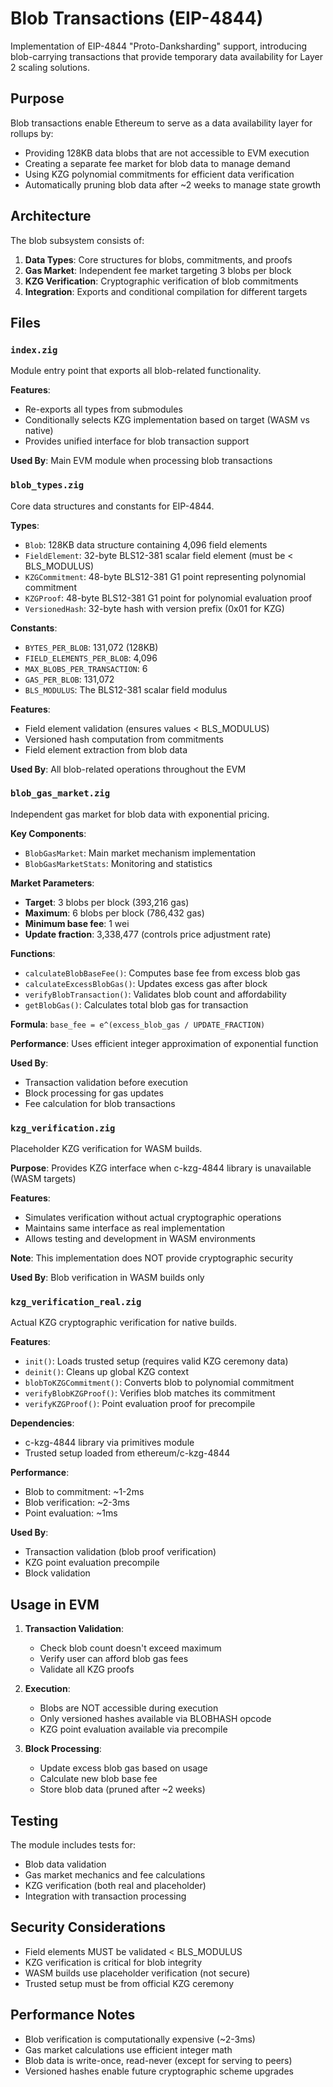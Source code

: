 # Blob Transactions (EIP-4844)

Implementation of EIP-4844 "Proto-Danksharding" support, introducing blob-carrying transactions that provide temporary data availability for Layer 2 scaling solutions.

## Purpose

Blob transactions enable Ethereum to serve as a data availability layer for rollups by:
- Providing 128KB data blobs that are not accessible to EVM execution
- Creating a separate fee market for blob data to manage demand
- Using KZG polynomial commitments for efficient data verification
- Automatically pruning blob data after ~2 weeks to manage state growth

## Architecture

The blob subsystem consists of:
1. **Data Types**: Core structures for blobs, commitments, and proofs
2. **Gas Market**: Independent fee market targeting 3 blobs per block
3. **KZG Verification**: Cryptographic verification of blob commitments
4. **Integration**: Exports and conditional compilation for different targets

## Files

### `index.zig`
Module entry point that exports all blob-related functionality.

**Features**:
- Re-exports all types from submodules
- Conditionally selects KZG implementation based on target (WASM vs native)
- Provides unified interface for blob transaction support

**Used By**: Main EVM module when processing blob transactions

### `blob_types.zig`
Core data structures and constants for EIP-4844.

**Types**:
- `Blob`: 128KB data structure containing 4,096 field elements
- `FieldElement`: 32-byte BLS12-381 scalar field element (must be < BLS_MODULUS)
- `KZGCommitment`: 48-byte BLS12-381 G1 point representing polynomial commitment
- `KZGProof`: 48-byte BLS12-381 G1 point for polynomial evaluation proof
- `VersionedHash`: 32-byte hash with version prefix (0x01 for KZG)

**Constants**:
- `BYTES_PER_BLOB`: 131,072 (128KB)
- `FIELD_ELEMENTS_PER_BLOB`: 4,096
- `MAX_BLOBS_PER_TRANSACTION`: 6
- `GAS_PER_BLOB`: 131,072
- `BLS_MODULUS`: The BLS12-381 scalar field modulus

**Features**:
- Field element validation (ensures values < BLS_MODULUS)
- Versioned hash computation from commitments
- Field element extraction from blob data

**Used By**: All blob-related operations throughout the EVM

### `blob_gas_market.zig`
Independent gas market for blob data with exponential pricing.

**Key Components**:
- `BlobGasMarket`: Main market mechanism implementation
- `BlobGasMarketStats`: Monitoring and statistics

**Market Parameters**:
- **Target**: 3 blobs per block (393,216 gas)
- **Maximum**: 6 blobs per block (786,432 gas)
- **Minimum base fee**: 1 wei
- **Update fraction**: 3,338,477 (controls price adjustment rate)

**Functions**:
- `calculateBlobBaseFee()`: Computes base fee from excess blob gas
- `calculateExcessBlobGas()`: Updates excess gas after block
- `verifyBlobTransaction()`: Validates blob count and affordability
- `getBlobGas()`: Calculates total blob gas for transaction

**Formula**: `base_fee = e^(excess_blob_gas / UPDATE_FRACTION)`

**Performance**: Uses efficient integer approximation of exponential function

**Used By**: 
- Transaction validation before execution
- Block processing for gas updates
- Fee calculation for blob transactions

### `kzg_verification.zig`
Placeholder KZG verification for WASM builds.

**Purpose**: Provides KZG interface when c-kzg-4844 library is unavailable (WASM targets)

**Features**:
- Simulates verification without actual cryptographic operations
- Maintains same interface as real implementation
- Allows testing and development in WASM environments

**Note**: This implementation does NOT provide cryptographic security

**Used By**: Blob verification in WASM builds only

### `kzg_verification_real.zig`
Actual KZG cryptographic verification for native builds.

**Features**:
- `init()`: Loads trusted setup (requires valid KZG ceremony data)
- `deinit()`: Cleans up global KZG context
- `blobToKZGCommitment()`: Converts blob to polynomial commitment
- `verifyBlobKZGProof()`: Verifies blob matches its commitment
- `verifyKZGProof()`: Point evaluation proof for precompile

**Dependencies**: 
- c-kzg-4844 library via primitives module
- Trusted setup loaded from ethereum/c-kzg-4844

**Performance**: 
- Blob to commitment: ~1-2ms
- Blob verification: ~2-3ms
- Point evaluation: ~1ms

**Used By**:
- Transaction validation (blob proof verification)
- KZG point evaluation precompile
- Block validation

## Usage in EVM

1. **Transaction Validation**:
   - Check blob count doesn't exceed maximum
   - Verify user can afford blob gas fees
   - Validate all KZG proofs

2. **Execution**:
   - Blobs are NOT accessible during execution
   - Only versioned hashes available via BLOBHASH opcode
   - KZG point evaluation available via precompile

3. **Block Processing**:
   - Update excess blob gas based on usage
   - Calculate new blob base fee
   - Store blob data (pruned after ~2 weeks)

## Testing

The module includes tests for:
- Blob data validation
- Gas market mechanics and fee calculations
- KZG verification (both real and placeholder)
- Integration with transaction processing

## Security Considerations

- Field elements MUST be validated < BLS_MODULUS
- KZG verification is critical for blob integrity
- WASM builds use placeholder verification (not secure)
- Trusted setup must be from official KZG ceremony

## Performance Notes

- Blob verification is computationally expensive (~2-3ms)
- Gas market calculations use efficient integer math
- Blob data is write-once, read-never (except for serving to peers)
- Versioned hashes enable future cryptographic scheme upgrades